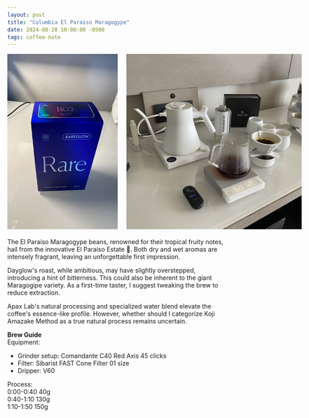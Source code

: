 ```yaml
---
layout: post
title: "Columbia El Paraiso Maragogype"
date: 2024-08-28 10:00:00 -0500
tags: coffee-note
---
```

<!--more-->
<div style="display: flex; justify-content: space-between; align-items: flex-start; gap: 20px; margin-bottom: 20px;">
<img src="/images/2024-08-28-El-Paraiso-Maragogype/el-paraiso-maragogype.png" alt="El Paraiso Maragogype Packaging" style="max-width: 50%; height: 400px;">
  <img src="/images/2024-08-28-El-Paraiso-Maragogype/setup.png" alt="Set up" style="width: 400px; height: 400px;">
</div>

The El Paraiso Maragogype beans, renowned for their tropical fruity notes, hail from the innovative El Paraiso Estate 🥇. Both dry and wet aromas are intensely fragrant, leaving an unforgettable first impression.

Dayglow's roast, while ambitious, may have slightly overstepped, introducing a hint of bitterness. This could also be inherent to the giant Maragogipe variety. As a first-time taster, I suggest tweaking the brew to reduce extraction.

Apax Lab's natural processing and specialized water blend elevate the coffee's essence-like profile. However, whether should I categorize Koji Amazake Method as a true natural process remains uncertain.

**Brew Guide** <br>
Equipment:
- Grinder setup: Comandante C40 Red Axis 45 clicks
- Filter: Sibarist FAST Cone Filter 01 size
- Dripper: V60

Process:<br>
0:00-0:40 40g <br>
0:40-1:10 130g <br>
1:10-1:50 150g